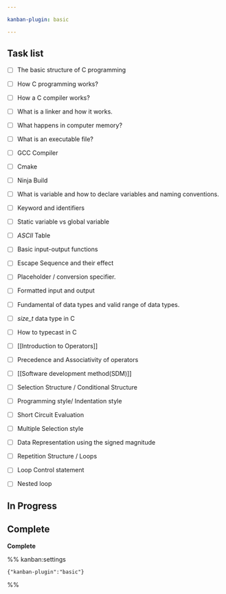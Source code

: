 ```yaml
---

kanban-plugin: basic

---
```


## Task list

- [ ] The basic structure of C programming
- [ ] How C programming works?
- [ ] How a C compiler works?
- [ ] What is a linker and how it works.
- [ ] What happens in computer memory?
- [ ] What is an executable file?
- [ ] GCC Compiler
- [ ] Cmake
- [ ] Ninja Build
- [ ] What is variable and how to declare variables and naming conventions.
- [ ] Keyword and identifiers
- [ ] Static variable vs global variable
- [ ] _ASCII_ Table
- [ ] Basic input-output functions
- [ ] Escape Sequence and their effect
- [ ] Placeholder / conversion specifier.
- [ ] Formatted input and output
- [ ] Fundamental of data types and valid range of data types.
- [ ] _size_t_ data type in C
- [ ] How to typecast in C
- [ ] [[Introduction to Operators]]
- [ ] Precedence and Associativity of operators
- [ ] [[Software development method(SDM)]]
- [ ] Selection Structure / Conditional Structure
- [ ] Programming style/ Indentation style
- [ ] Short Circuit Evaluation
- [ ] Multiple Selection style
- [ ] Data Representation using the signed magnitude
- [ ] Repetition Structure / Loops
- [ ] Loop Control statement
- [ ] Nested loop


## In Progress



## Complete

**Complete**




%% kanban:settings
```
{"kanban-plugin":"basic"}
```
%%